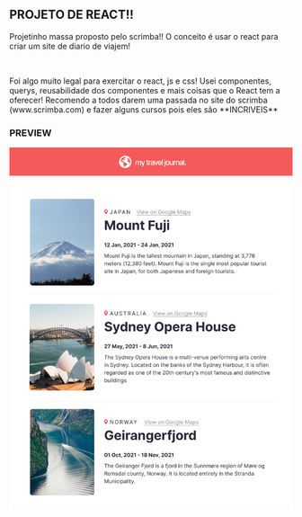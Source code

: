 ## PROJETO DE REACT!!

<p>Projetinho massa proposto pelo scrimba!! O conceito é usar o react para criar um site de diario de viajem!</p>
<br>
<p>Foi algo muito legal para exercitar o react, js e css! Usei componentes, querys, reusabilidade dos componentes e mais coisas que o React tem a oferecer!
  Recomendo a todos darem uma passada no site do scrimba (www.scrimba.com) e fazer alguns cursos pois eles são **INCRIVEIS**</p>

### PREVIEW

![PREVIEW](https://github.com/Lukiticas/travel-journal/blob/master/src/images/PREVIEW.png)
